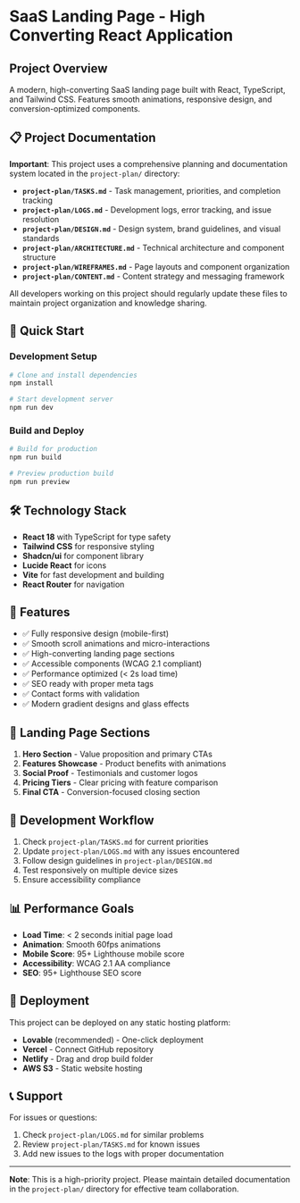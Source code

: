 
# SaaS Landing Page - High Converting React Application

## Project Overview
A modern, high-converting SaaS landing page built with React, TypeScript, and Tailwind CSS. Features smooth animations, responsive design, and conversion-optimized components.

## 📋 Project Documentation
**Important**: This project uses a comprehensive planning and documentation system located in the `project-plan/` directory:

- **`project-plan/TASKS.md`** - Task management, priorities, and completion tracking
- **`project-plan/LOGS.md`** - Development logs, error tracking, and issue resolution  
- **`project-plan/DESIGN.md`** - Design system, brand guidelines, and visual standards
- **`project-plan/ARCHITECTURE.md`** - Technical architecture and component structure
- **`project-plan/WIREFRAMES.md`** - Page layouts and component organization
- **`project-plan/CONTENT.md`** - Content strategy and messaging framework

All developers working on this project should regularly update these files to maintain project organization and knowledge sharing.

## 🚀 Quick Start

### Development Setup
```sh
# Clone and install dependencies
npm install

# Start development server
npm run dev
```

### Build and Deploy
```sh
# Build for production
npm run build

# Preview production build
npm run preview
```

## 🛠 Technology Stack
- **React 18** with TypeScript for type safety
- **Tailwind CSS** for responsive styling
- **Shadcn/ui** for component library
- **Lucide React** for icons
- **Vite** for fast development and building
- **React Router** for navigation

## 📱 Features
- ✅ Fully responsive design (mobile-first)
- ✅ Smooth scroll animations and micro-interactions
- ✅ High-converting landing page sections
- ✅ Accessible components (WCAG 2.1 compliant)
- ✅ Performance optimized (< 2s load time)
- ✅ SEO ready with proper meta tags
- ✅ Contact forms with validation
- ✅ Modern gradient designs and glass effects

## 🎯 Landing Page Sections
1. **Hero Section** - Value proposition and primary CTAs
2. **Features Showcase** - Product benefits with animations
3. **Social Proof** - Testimonials and customer logos
4. **Pricing Tiers** - Clear pricing with feature comparison
5. **Final CTA** - Conversion-focused closing section

## 🔧 Development Workflow
1. Check `project-plan/TASKS.md` for current priorities
2. Update `project-plan/LOGS.md` with any issues encountered
3. Follow design guidelines in `project-plan/DESIGN.md`
4. Test responsively on multiple device sizes
5. Ensure accessibility compliance

## 📊 Performance Goals
- **Load Time**: < 2 seconds initial page load
- **Animation**: Smooth 60fps animations
- **Mobile Score**: 95+ Lighthouse mobile score
- **Accessibility**: WCAG 2.1 AA compliance
- **SEO**: 95+ Lighthouse SEO score

## 🚀 Deployment
This project can be deployed on any static hosting platform:
- **Lovable** (recommended) - One-click deployment
- **Vercel** - Connect GitHub repository
- **Netlify** - Drag and drop build folder
- **AWS S3** - Static website hosting

## 📞 Support
For issues or questions:
1. Check `project-plan/LOGS.md` for similar problems
2. Review `project-plan/TASKS.md` for known issues
3. Add new issues to the logs with proper documentation

---

**Note**: This is a high-priority project. Please maintain detailed documentation in the `project-plan/` directory for effective team collaboration.
